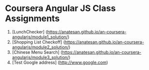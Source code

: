 # Coursera Angular JS Class Assignments

1. [LunchChecker] (https://anatesan.github.io/an-coursera-angularjs/module1_solution/)
2. [Shopping List Checkoff] (https://anatesan.github.io/an-coursera-angularjs/module2_solution/)
3. [Chinese Menu Search] (https://anatesan.github.io/an-coursera-angularjs/module3_solution/)
4. [Test Google address] (http://www.google.com)
